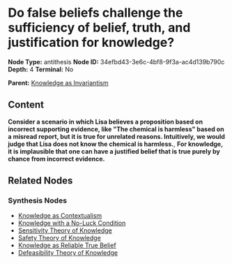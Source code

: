 # Do false beliefs challenge the sufficiency of belief, truth, and justification for knowledge?

**Node Type:** antithesis
**Node ID:** 34efbd43-3e6c-4bf8-9f3a-ac4d139b790c
**Depth:** 4
**Terminal:** No

**Parent:** [Knowledge as Invariantism](knowledge-as-invariantism-synthesis-bcfc9709-d0ad-4f1b-aef3-c923a5c9eb10.md)

## Content

**Consider a scenario in which Lisa believes a proposition based on incorrect supporting evidence, like "The chemical is harmless" based on a misread report, but it is true for unrelated reasons. Intuitively, we would judge that Lisa does not know the chemical is harmless.**, **For knowledge, it is implausible that one can have a justified belief that is true purely by chance from incorrect evidence.**

## Related Nodes

### Synthesis Nodes

- [Knowledge as Contextualism](knowledge-as-contextualism-synthesis-72b90bde-e273-40a8-b822-b207057c9b99.md)
- [Knowledge with a No-Luck Condition](knowledge-with-a-no-luck-condition-synthesis-6adee64c-9fd9-43c4-9676-53ecf071fea0.md)
- [Sensitivity Theory of Knowledge](sensitivity-theory-of-knowledge-synthesis-9d73196a-c104-4a9f-823f-7ed441e07ea1.md)
- [Safety Theory of Knowledge](safety-theory-of-knowledge-synthesis-a25ae882-9395-4547-a976-d2abb9185e16.md)
- [Knowledge as Reliable True Belief](knowledge-as-reliable-true-belief-synthesis-30b148ac-1577-4c48-9a37-a0a3e82b07e9.md)
- [Defeasibility Theory of Knowledge](defeasibility-theory-of-knowledge-synthesis-ee17a4d0-dc22-4288-9baa-ecf4b5ad7b4a.md)
